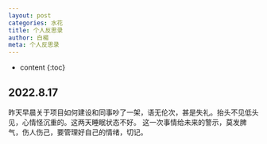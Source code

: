 ```yaml
---
layout: post
categories: 水花
title: 个人反思录
author: 白楊
meta: 个人反思录
---
```

* content
{:toc}
  
## 2022.8.17

昨天早晨关于项目如何建设和同事吵了一架，语无伦次，甚是失礼。抬头不见低头见，心情怪沉重的。这两天睡眠状态不好。
这一次事情给未来的警示，莫发脾气，伤人伤己，要管理好自己的情绪，切记。




